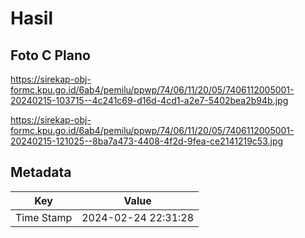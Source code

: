 # Hasil

## Foto C Plano

https://sirekap-obj-formc.kpu.go.id/6ab4/pemilu/ppwp/74/06/11/20/05/7406112005001-20240215-103715--4c241c69-d16d-4cd1-a2e7-5402bea2b94b.jpg

https://sirekap-obj-formc.kpu.go.id/6ab4/pemilu/ppwp/74/06/11/20/05/7406112005001-20240215-121025--8ba7a473-4408-4f2d-9fea-ce2141219c53.jpg


## Metadata

| Key        | Value               |
| ---------- | ------------------- |
| Time Stamp | 2024-02-24 22:31:28 |



